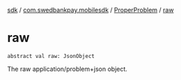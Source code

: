 [sdk](../../index.md) / [com.swedbankpay.mobilesdk](../index.md) / [ProperProblem](index.md) / [raw](./raw.md)

# raw

`abstract val raw: JsonObject`

The raw application/problem+json object.

